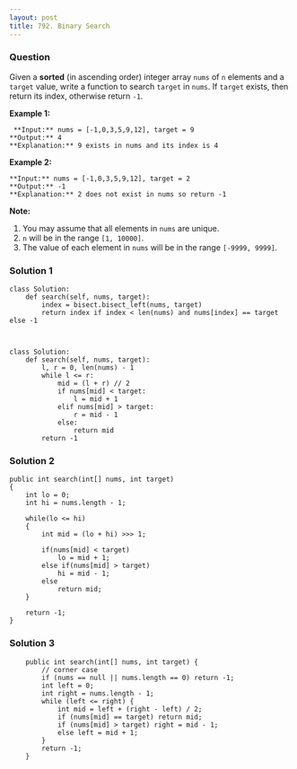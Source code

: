 ```yaml
---
layout: post
title: 792. Binary Search
---
```

### Question
Given a **sorted** (in ascending order) integer array `nums` of `n` elements
and a `target` value, write a function to search `target` in `nums`. If
`target` exists, then return its index, otherwise return `-1`.

  
 **Example 1:**

    
    
     **Input:** nums = [-1,0,3,5,9,12], target = 9
    **Output:** 4
    **Explanation:** 9 exists in nums and its index is 4
    
    

**Example 2:**

    
    
    **Input:** nums = [-1,0,3,5,9,12], target = 2
    **Output:** -1
    **Explanation:** 2 does not exist in nums so return -1
    



 **Note:**

  1. You may assume that all elements in `nums` are unique.
  2. `n` will be in the range `[1, 10000]`.
  3. The value of each element in `nums` will be in the range `[-9999, 9999]`.

### Solution 1
    
    
    class Solution:
        def search(self, nums, target):
            index = bisect.bisect_left(nums, target)
            return index if index < len(nums) and nums[index] == target else -1
    
    
    
    class Solution:
        def search(self, nums, target):
            l, r = 0, len(nums) - 1
            while l <= r:
                mid = (l + r) // 2
                if nums[mid] < target:
                    l = mid + 1
                elif nums[mid] > target:
                    r = mid - 1
                else:
                    return mid
            return -1
    


### Solution 2
    
    
    public int search(int[] nums, int target) 
    {
        int lo = 0;
        int hi = nums.length - 1;
    
        while(lo <= hi)
        {
        	int mid = (lo + hi) >>> 1;
    
        	if(nums[mid] < target)
        		lo = mid + 1;
        	else if(nums[mid] > target)
        		hi = mid - 1;
        	else
        		return mid;
        }
    
        return -1;
    }
    


### Solution 3
    
    
        public int search(int[] nums, int target) {
            // corner case
            if (nums == null || nums.length == 0) return -1;
            int left = 0;
            int right = nums.length - 1;
            while (left <= right) {
                int mid = left + (right - left) / 2;
                if (nums[mid] == target) return mid;
                if (nums[mid] > target) right = mid - 1;
                else left = mid + 1;
            }
            return -1;
        }
    



